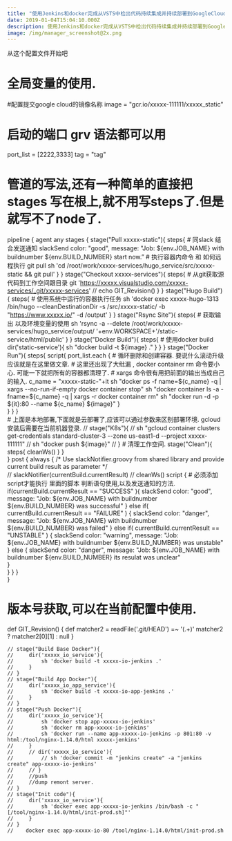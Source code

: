 ```yaml
---
title: "使用Jenkins和docker完成从VSTS中检出代码持续集成并持续部署到GoogleCloud并发送通知到Slack."
date: 2019-01-04T15:04:10.000Z
description: 使用Jenkins和docker完成从VSTS中检出代码持续集成并持续部署到GoogleCloud并发送通知到Slack
image: /img/manager_screenshot@2x.png
---
```


从这个配置文件开始吧

# 全局变量的使用.
#配置提交google cloud的镜像名称
image = "gcr.io/xxxxx-111111/xxxxx_static"
# 启动的端口 grv 语法都可以用
port_list = [2222,3333]
tag = "tag"

# 管道的写法,还有一种简单的直接把stages 写在根上,就不用写steps了.但是就写不了node了.
pipeline {
    agent any
    stages {
        stage("Pull xxxxx-static"){
            steps{
                # 同slack 结合发送通知 
                slackSend color: "good", message: "Job: ${env.JOB_NAME} with buildnumber ${env.BUILD_NUMBER} start now.”
                # 执行容器内命令 和 如何远程执行 git pull
                sh 'cd /root/work/xxxxx-services/hugo_service/src/xxxxx-static && git pull'
            }
        }
        stage("Checkout xxxxx-services"){
            steps{
                # 从git获取源代码到工作空间跟目录
                git 'https://xxxxx.visualstudio.com/xxxxx-services/_git/xxxxx-services'
                // echo GIT_Revision()
            }
        }
        stage("Hugo Build"){
            steps{
                # 使用系统中运行的容器执行任务
                sh 'docker exec xxxxx-hugo-1313 /bin/hugo --cleanDestinationDir -s /src/xxxxx-static/ -b "https://www.xxxxx.io/" -d /output'
            }
        }
        stage("Rsync Site"){
            steps{
                # 获取输出 以及环境变量的使用
                sh 'rsync -a --delete /root/work/xxxxx-services/hugo_service/output/ '+env.WORKSPACE+'/static-service/html/public'
            }
        }
        stage("Docker Build"){
            steps{
                # 使用docker build
                dir('static-service'){
                    sh "docker build -t ${image} ."
                } 
            }
        }
        stage("Docker Run"){
            steps{
                script{
                    port_list.each {
                        # 循环删除和创建容器. 要说什么滚动升级应该就是在这里做文章. 
                        # 这里还出现了大纰漏 , docker container rm 命令要小心. 可能一下就把所有的容器都清理了.
                        # xargs 命令很有用把前面的输出当成自己的输入.
                        c_name = "xxxxx-static-"+it
                        sh "docker ps -f name=${c_name} -q | xargs --no-run-if-empty docker container stop"
                        sh "docker container ls -a -fname=${c_name} -q | xargs -r docker container rm"
                        sh "docker run -d -p ${it}:80 --name ${c_name} ${image}"
                    }  
                }
            }
        }      
        # 上面是本地部署,下面就是云部署了,应该可以通过参数来区别部署环境. gcloud安装后需要在当前机器登录.
        // stage("K8s"){
        //     sh "gcloud container clusters get-credentials standard-cluster-3 --zone us-east1-d --project xxxxx-111111"
        //     sh "docker push ${image}"
        // }
        # 清理工作空间.
        stage("Clean"){
            steps{
                cleanWs()
            }
        }      
    }
    post {
        always {
            /* Use slackNotifier.groovy from shared library and provide current build result as parameter */   
            // slackNotifier(currentBuild.currentResult)
            // cleanWs()
            script {
                # 必须添加script才能执行 里面的脚本 判断语句使用,以及发送通知的方法.
                if(currentBuild.currentResult == "SUCCESS" ){
                    slackSend color: "good", message: "Job: ${env.JOB_NAME} with buildnumber ${env.BUILD_NUMBER} was successful"
                }
                else if( currentBuild.currentResult == "FAILURE" ) { 
                    slackSend color: "danger", message: "Job: ${env.JOB_NAME} with buildnumber ${env.BUILD_NUMBER} was failed"
                }
                else if( currentBuild.currentResult == "UNSTABLE" ) { 
                    slackSend color: "warning", message: "Job: ${env.JOB_NAME} with buildnumber ${env.BUILD_NUMBER} was unstable"
                }
                else {
                    slackSend color: "danger", message: "Job: ${env.JOB_NAME} with buildnumber ${env.BUILD_NUMBER} its resulat was unclear"    
                }     
            }
        }
    }    
}
# 版本号获取,可以在当前配置中使用.
def GIT_Revision() {
    def matcher2 = readFile('.git/HEAD') =~ '(.+)'
    matcher2 ? matcher2[0][1] : null
}

    
    // stage("Build Base Docker"){
    //     dir('xxxxx_io_service'){
    //         sh 'docker build -t xxxxx-io-jenkins .'
    //     }        
    // }
    // stage("Build App Docker"){
    //     dir('xxxxx_io_app_service'){
    //         sh 'docker build -t xxxxx-io-app-jenkins .'
    //     }        
    // }
    // stage("Push Docker"){      
    //     dir('xxxxx_io_service'){
    //         sh 'docker stop app-xxxxx-io-jenkins'
    //         sh 'docker rm app-xxxxx-io-jenkins'
    //         sh 'docker run --name app-xxxxx-io-jenkins -p 801:80 -v html:/tool/nginx-1.14.0/html xxxxx-jenkins'
    //     }        
    //     // dir('xxxxx_io_service'){
    //         // sh 'docker commit -m "jenkins create" -a "jenkins create" app-xxxxx-io-jenkins'
    //     // }
    //     //push 
    //     //dump remont server.
    // }
    // stage("Init code"){
    //     dir('xxxxx_io_service'){
    //         sh 'docker exec app-xxxxx-io-jenkins /bin/bash -c "[/tool/nginx-1.14.0/html/init-prod.sh]"'
    //     }         
    // }
    //    docker exec app-xxxxx-io-80 /tool/nginx-1.14.0/html/init-prod.sh
    